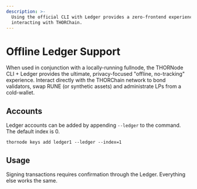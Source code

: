 ```yaml
---
description: >-
  Using the official CLI with Ledger provides a zero-frontend experience to
  interacting with THORChain.
---
```


# Offline Ledger Support

When used in conjunction with a locally-running fullnode, the THORNode CLI + Ledger provides the ultimate, privacy-focused "offline, no-tracking" experience. Interact directly with the THORChain network to bond validators, swap RUNE (or synthetic assets) and administrate LPs from a cold-wallet.

## Accounts

Ledger accounts can be added by appending `--ledger` to the command. The default index is 0.

```
thornode keys add ledger1 --ledger --index=1
```

## Usage

Signing transactions requires confirmation through the Ledger. Everything else works the same.
